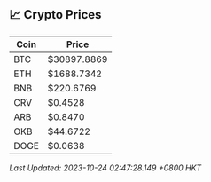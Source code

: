 ## 📈 Crypto Prices

| Coin | Price |
| ---- | ----- |
| BTC | $30897.8869 |
| ETH | $1688.7342 |
| BNB | $220.6769 |
| CRV | $0.4528 |
| ARB | $0.8470 |
| OKB | $44.6722 |
| DOGE | $0.0638 |

_Last Updated: 2023-10-24 02:47:28.149 +0800 HKT_